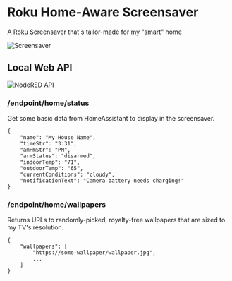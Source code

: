 # Roku Home-Aware Screensaver

A Roku Screensaver that's tailor-made for my "smart" home

![Screensaver](https://github.com/jcosentino11/roku-home-app/blob/main/images/example.jpg?raw=true)

## Local Web API

![NodeRED API](https://github.com/jcosentino11/roku-home-app/blob/main/images/node-red.png?raw=true)

### /endpoint/home/status

Get some basic data from HomeAssistant to display in the screensaver.
```
{
    "name": "My House Name",
    "timeStr": "3:31",
    "amPmStr": "PM",
    "armStatus": "disarmed",
    "indoorTemp": "71",
    "outdoorTemp": "65",
    "currentConditions": "cloudy",
    "notificationText": "Camera battery needs charging!"
}
```

### /endpoint/home/wallpapers

Returns URLs to randomly-picked, royalty-free wallpapers that are sized to my TV's resolution.
```
{
    "wallpapers": [
        "https://some-wallpaper/wallpaper.jpg",
        ...
    ]
}
```
